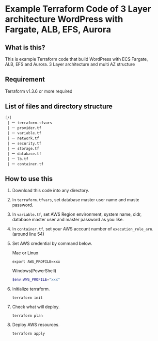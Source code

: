 # Example Terraform Code of 3 Layer architecture WordPress with Fargate, ALB, EFS, Aurora

## What is this?
This is example Terraform code that build WordPress with ECS Fargate, ALB, EFS and Aurora.
3 Layer architecture and multi AZ structure

## Requirement
Terraform v1.3.6 or more required

## List of files and directory structure
```
[/]
 | ー terraform.tfvars
 | ー provider.tf
 | ー variable.tf
 | ー network.tf 
 | ー security.tf
 | ー storage.tf
 | ー database.tf
 | ー lb.tf
 | ー container.tf
```

## How to use this
1. Download this code into any directory.

1. In `terraform.tfvars`, set database master user name and maste password.

1. In `variable.tf`, set AWS Region environment, system name, cidr, database master user and master password as you like.

1. In `container.tf`, set your AWS account number of `execution_role_arn`.(around line 54)

1. Set AWS credential by command below.

    Mac or Linux
    ```shell
    export AWS_PROFILE=xxx
    ```
    Windows(PowerShell)
    ```powershell
    $env:AWS_PROFILE="xxx"
    ```
1. Initialize terraform.
    ```
    terraform init
    ```

1. Check what will deploy.
    ```
    terraform plan
    ```

1. Deploy AWS resources.
    ```
    terraform apply
    ```
